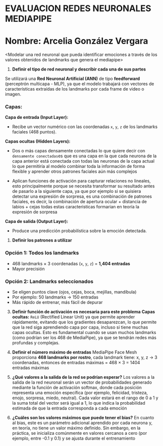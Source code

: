 # EVALUACION REDES NEURONALES MEDIAPIPE 

# Nombre: Arcelia González Vergara 

<Modelar una red neuronal que pueda identificar emociones a través de los valores obtenidos de landmarks que genera el mediapipe>

1. **Definir el tipo de red neuronal y describir cada una de sus partes** 
   
  Se utilizará una **Red Neuronal Artificial (ANN)** de tipo **feedforward** (perceptrón multicapa - MLP), ya que el modelo trabajará con vectores de características extraídas de los landmarks por cada frame de video o imagen.

### Capas:
**Capa de entrada (Input Layer):**
   - Recibe un vector numérico con las coordenadas `x`, `y`, `z` de los landmarks faciales (468 puntos).

**Capas ocultas (Hidden Layers):**
   - Dos o más capas densamente conectadas lo que quiere decir con `densamente conectadas`es que es una capa en la que cada neurona de la capa anterior está conectada con todas las neuronas de la capa actual lo que permitiría al modelo combinar toda la información de forma flexible y aprender otros patrones faciales aún más complejos 
  
   - Aplican funciones de activación para capturar relaciones no lineales, esto principalmente porque se necesita transformar su resultado antes de pasarlo a la siguiente capa, ya que por ejemplo si se quisiera detectar una expresión de sorpresa, es una combinación de patrones faciales, es decir, la combinación de apertura ocular + distancia de labios + cejas todas estas caracteristicas formarian en teoría la expresión de sorpresa 

 **Capa de salida (Output Layer):**
   - Produce una predicción probabilística sobre la emoción detectada.


1. **Definir los patrones a utilizar**
    
  ### Opción 1: **Todos los landmarks**
- 468 landmarks × 3 coordenadas (`x`, `y`, `z`) = **1,404 entradas**
- Mayor precisión

### Opción 2: **Landmarks seleccionados**
- Se eligen puntos clave (ojos, cejas, boca, mejillas, mandíbula)
- Por ejemplo: 50 landmarks → 150 entradas
- Más rápido de entrenar, más fácil de depurar

3. **Definir función de activación es necesaria para este problema**
  **Capas ocultas:** `ReLU` (Rectified Linear Unit) ya que permite aprender rápidamente, evitando que los gradientes desaparezcan, lo que permite que la red siga aprendiendo capa por capa, incluso si tiene muchas capas ocultas. Esto es fundamental cuando se usan muchos landmarks (como podrían ser los 468 de MediaPipe), ya que se tendrán redes más profundas y complejas.
  
4. **Definir el número máximo de entradas** 
  MediaPipe Face Mesh proporciona **468 landmarks por rostro**, cada landmark tiene: x, y, z → 3 coordenadas, entonces de entradas máximas = 468 × 3 = 1404 entradas máximas

5. **¿Qué valores a la salida de la red se podrían esperar?**
  Los valores a la salida de la red neuronal serán un vector de probabilidades generado mediante la función de activación softmax, donde cada posición representa una emoción específica (por ejemplo, felicidad, tristeza, enojo, sorpresa, miedo, neutral). Cada valor estará en el rango de 0 a 1 y la suma total del vector será igual a 1, lo que indica la probabilidad estimada de que la entrada corresponda a cada emoción

6. **¿Cuáles son los valores máximos que puede tener el bias?**
   En cuanto al bias, este es un parámetro adicional aprendido por cada neurona y, en teoría, no tiene un valor máximo definido. Sin embargo, en la práctica, se inicializa comúnmente en valores cercanos a cero (por ejemplo, entre -0.1 y 0.1) y se ajusta durante el entrenamiento